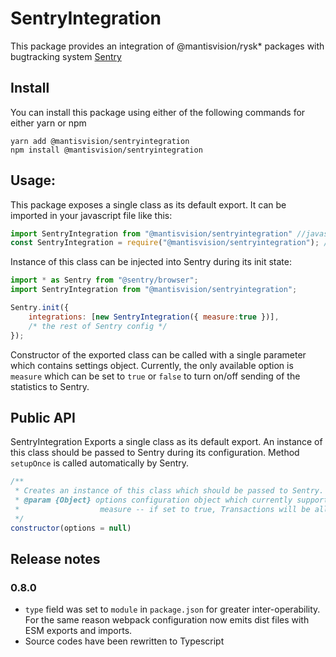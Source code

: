 # SentryIntegration
This package provides an integration of @mantisvision/rysk* packages with bugtracking system [Sentry](https://sentry.io)

## Install
You can install this package using either of the following commands for either yarn or npm
```
yarn add @mantisvision/sentryintegration
npm install @mantisvision/sentryintegration
```

## Usage:
This package exposes a single class as its default export. 
It can be imported in your javascript file like this:
```javascript
import SentryIntegration from "@mantisvision/sentryintegration" //javascript native module style
const SentryIntegration = require("@mantisvision/sentryintegration"); // Node.js style
```
Instance of this class can be injected into Sentry during its init state:
```javascript
import * as Sentry from "@sentry/browser";
import SentryIntegration from "@mantisvision/sentryintegration";

Sentry.init({
	integrations: [new SentryIntegration({ measure:true })],
	/* the rest of Sentry config */
});
```
Constructor of the exported class can be called with a single parameter which contains settings object. Currently, the only
available option is ``measure`` which can be set to ``true`` or ``false`` to turn on/off sending of the statistics to
Sentry.

## Public API
SentryIntegration Exports a single class as its default export. An instance of this class should be passed to Sentry during its 
configuration. Method ``setupOnce`` is called automatically by Sentry.
```javascript
/**
 * Creates an instance of this class which should be passed to Sentry.
 * @param {Object} options configuration object which currently supports only one parameter: 
 *					measure -- if set to true, Transactions will be allowed in SentryInternal package, if false they won't
 */
constructor(options = null)
```

## Release notes

### 0.8.0
- ``type`` field was set to ``module`` in ``package.json`` for greater inter-operability. For the same reason webpack configuration now emits dist files with ESM exports and imports.
- Source codes have been rewritten to Typescript